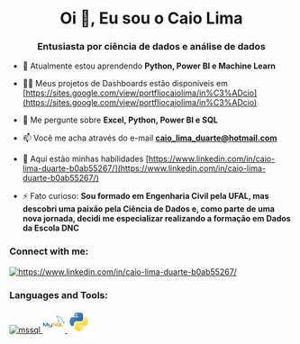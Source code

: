 <h1 align="center">Oi 👋, Eu sou o Caio Lima</h1>
<h3 align="center">Entusiasta por ciência de dados e análise de dados</h3>

- 🌱 Atualmente estou aprendendo **Python, Power BI e Machine Learn**

- 👨‍💻 Meus projetos de Dashboards estão disponíveis em [https://sites.google.com/view/portfliocaiolima/in%C3%ADcio](https://sites.google.com/view/portfliocaiolima/in%C3%ADcio)

- 💬 Me pergunte sobre **Excel, Python, Power BI e SQL**

- 📫 Você me acha através do e-mail **caio_lima_duarte@hotmail.com**

- 📄 Aqui estão minhas habilidades [https://www.linkedin.com/in/caio-lima-duarte-b0ab55267/](https://www.linkedin.com/in/caio-lima-duarte-b0ab55267/)

- ⚡ Fato curioso: **Sou formado em Engenharia Civil pela UFAL, mas descobri uma paixão pela Ciência de Dados e, como parte de uma nova jornada, decidi me especializar realizando a formação em Dados da Escola DNC**

<h3 align="left">Connect with me:</h3>
<p align="left">
<a href="https://linkedin.com/in/caio-lima-duarte-b0ab55267/" target="blank"><img align="center" src="https://raw.githubusercontent.com/rahuldkjain/github-profile-readme-generator/master/src/images/icons/Social/linked-in-alt.svg" alt="https://www.linkedin.com/in/caio-lima-duarte-b0ab55267/" height="30" width="40" /></a>
</p>

<h3 align="left">Languages and Tools:</h3>
<p align="left"> <a href="https://www.microsoft.com/en-us/sql-server" target="_blank" rel="noreferrer"> <img src="https://www.svgrepo.com/show/303229/microsoft-sql-server-logo.svg" alt="mssql" width="40" height="40"/> </a> <a href="https://www.mysql.com/" target="_blank" rel="noreferrer"> <img src="https://raw.githubusercontent.com/devicons/devicon/master/icons/mysql/mysql-original-wordmark.svg" alt="mysql" width="40" height="40"/> </a> <a href="https://www.python.org" target="_blank" rel="noreferrer"> <img src="https://raw.githubusercontent.com/devicons/devicon/master/icons/python/python-original.svg" alt="python" width="40" height="40"/> </a> </p>

<!---
- 👋 Hi, I’m @caiolima159
- 👀 I’m interested in ...
- 🌱 I’m currently learning ...
- 💞️ I’m looking to collaborate on ...
- 📫 How to reach me ...


caiolima159/caiolima159 is a ✨ special ✨ repository because its `README.md` (this file) appears on your GitHub profile.
You can click the Preview link to take a look at your changes.
--->
